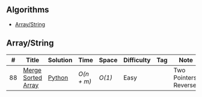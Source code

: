 ## Algorithms

* [Array/String](https://github.com/mathusanMe/LeetCode#Array\/String)

## Array/String
|  #  | Title           |  Solution       |  Time           | Space           | Difficulty    | Tag          | Note| 
|-----|---------------- | --------------- | --------------- | --------------- | ------------- |--------------|-----|
88 | [Merge Sorted Array](https://leetcode.com/problems/merge-sorted-array/) | [Python](./Python/merge-sorted-array.py) | _O(n + m)_ | _O(1)_ | Easy || Two Pointers, Reverse |